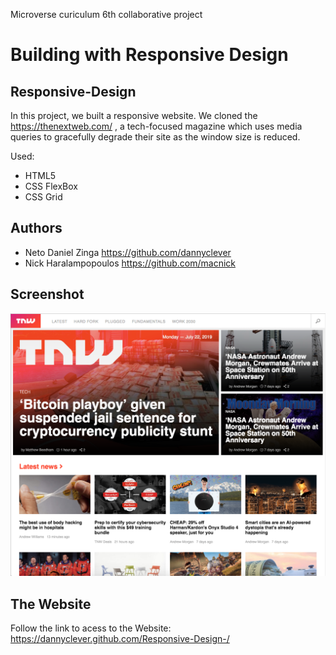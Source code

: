 Microverse curiculum 6th collaborative project

# Building with Responsive Design

## Responsive-Design

In this project, we built a responsive website. We cloned the https://thenextweb.com/ , a tech-focused magazine which uses media queries to gracefully degrade their site as the window size is reduced.

Used:

- HTML5
- CSS FlexBox
- CSS Grid

## Authors

- Neto Daniel Zinga https://github.com/dannyclever
- Nick Haralampopoulos https://github.com/macnick

## Screenshot

![screenshot](img/screenshot.png)

## The Website

Follow the link to acess to the Website: https://dannyclever.github.com/Responsive-Design-/
